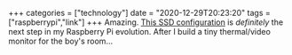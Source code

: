+++
categories = ["technology"]
date = "2020-12-29T20:23:20"
tags = ["raspberrypi","link"]
+++
Amazing. [This SSD configuration](https://uglyduck.ca/my-raspberry-pi-desktop/) is _definitely_ the next step in my Raspberry Pi evolution. After I build a tiny thermal/video monitor for the boy's room...

